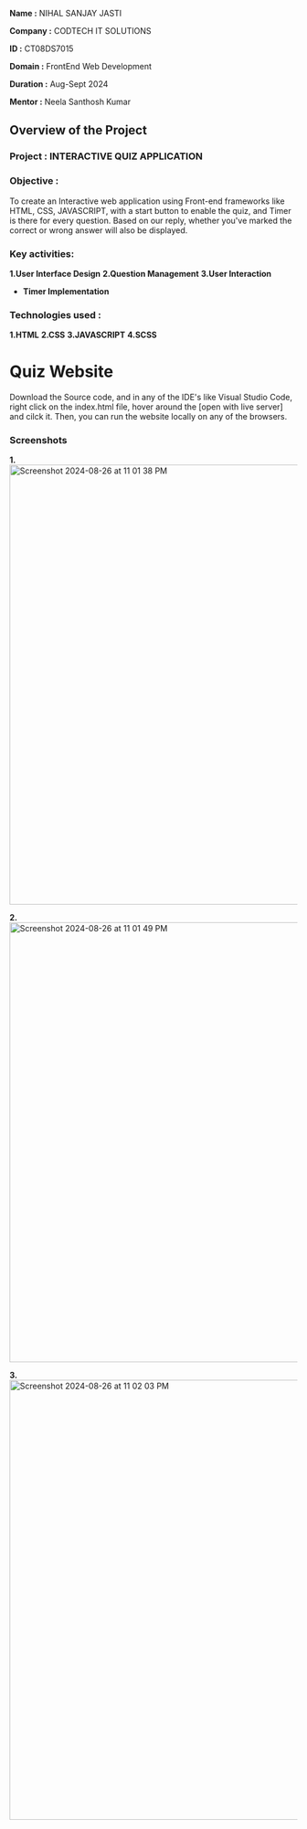**Name :** NIHAL SANJAY JASTI

**Company :** CODTECH IT SOLUTIONS

**ID :** CT08DS7015

**Domain :** FrontEnd Web Development

**Duration :** Aug-Sept 2024

**Mentor :** Neela Santhosh Kumar



## Overview of the Project



### Project : INTERACTIVE QUIZ APPLICATION



### Objective :
To create an Interactive web application using Front-end frameworks like HTML, CSS, JAVASCRIPT, with a start button to enable the quiz, and  Timer is there for every question. Based on our reply, whether you've marked the correct or wrong answer will also be displayed.



### Key activities:

**1.User Interface Design** 
**2.Question Management**
**3.User Interaction**
- **Timer Implementation**
  
  

### Technologies used :
**1.HTML**
**2.CSS**
**3.JAVASCRIPT**
**4.SCSS**
  


# Quiz Website

Download the Source code, and in any of the IDE's like Visual Studio Code, right click on the index.html file, hover around the [open with live server] and cilck it. Then, you can run the website locally on any of the browsers.

### Screenshots

**1.**
<img width="770" alt="Screenshot 2024-08-26 at 11 01 38 PM" src="https://github.com/user-attachments/assets/b83c1258-2ca5-47df-b03c-6f2d6def1feb">

**2.**
<img width="770" alt="Screenshot 2024-08-26 at 11 01 49 PM" src="https://github.com/user-attachments/assets/42e5910f-ef8b-436a-986e-6face3ead474">

**3.**
<img width="770" alt="Screenshot 2024-08-26 at 11 02 03 PM" src="https://github.com/user-attachments/assets/06161e5a-8e05-4c4e-b625-95247a3bd7b2">
